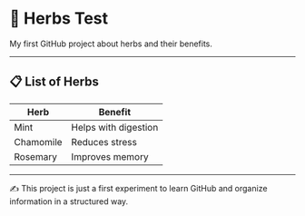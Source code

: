 # 🌿 Herbs Test

My first GitHub project about herbs and their benefits.  

---

## 📋 List of Herbs

| Herb         | Benefit                  |
|--------------|--------------------------|
| Mint         | Helps with digestion     |
| Chamomile    | Reduces stress           |
| Rosemary     | Improves memory          |

---

✍️ This project is just a first experiment to learn GitHub and organize information in a structured way.
